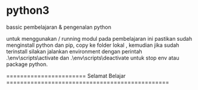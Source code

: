 # python3
bassic pembelajaran &amp; pengenalan python

untuk menggunakan / running modul pada pembelajaran ini pastikan sudah menginstall python dan pip,
copy ke folder lokal , kemudian
    jika sudah terinstall silakan jalankan environment dengan perintah .\env\scripts\activate dan 
    .\env\scripts\deactivate untuk stop env atau package python.

======================= Selamat Belajar ===============================================
